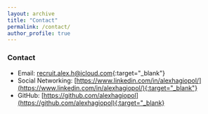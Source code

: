 ```yaml
---
layout: archive
title: "Contact"
permalink: /contact/
author_profile: true
---
```


### Contact
* Email: [recruit.alex.h@icloud.com](mailto:recruit.alex.h@icloud.com){:target="_blank"}
* Social Networking: [https://www.linkedin.com/in/alexhagiopol/](https://www.linkedin.com/in/alexhagiopol/){:target="_blank"}
* GitHub: [https://github.com/alexhagiopol](https://github.com/alexhagiopol){:target="_blank}
